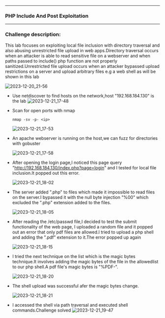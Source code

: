 * * *
 ### PHP Include And Post Exploitation
* * *
### Challenge description: 
   This lab focuses on exploiting local file inclusion with directory traversal and also abusing unrestricted file upload in web apps.Directory traversal occurs when an attacker is able to read sensitive file on a webserver and when paths passed to include() php function are not properly sanitized.Unrestricted file upload occurs when an attacker bypassed upload restrictions on a server and upload arbitrary files e.g a web shell as will be shown in this lab
   
   ![2023-12-20_21-56](https://github.com/SENSEIXENUS2/SENSEIXENUS2.github.io/assets/98669513/beb66fc2-0a66-42f3-b7b8-c41f14f22d92)

- Use netdiscover to find hosts on the network,host "192.168.184.130" is the lab
  ![2023-12-21_17-48](https://github.com/SENSEIXENUS2/SENSEIXENUS2.github.io/assets/98669513/8c98401c-fe28-4807-9c0c-fb5e2462dd61)

- Scan for open ports with nmap

      nmap -sv -p- <ip>

  ![2023-12-21_17-53](https://github.com/SENSEIXENUS2/SENSEIXENUS2.github.io/assets/98669513/6911e126-0e62-4e30-9242-f45b3b644dcd)

- An apache webserver is running on the host,we can fuzz for directories with gobuster

   ![2023-12-21_17-58](https://github.com/SENSEIXENUS2/SENSEIXENUS2.github.io/assets/98669513/4eead3b9-eed9-4444-bdf3-b88e19034aa5)

- After opening the login page,I noticed this page query "http://192.168.184.130/index.php?page=login" and I tested for local file inclusion.It popped out this error.

   ![2023-12-21_18-02](https://github.com/SENSEIXENUS2/SENSEIXENUS2.github.io/assets/98669513/d18d08a7-e3d8-4ccd-a388-b4f017cbfef1)

- The server added ".php" to files which made it impossible to read files on the server.I bypassed it with the null byte injection "%00" which excluded the ".php" extension added to the files.

     ![2023-12-21_18-05](https://github.com/SENSEIXENUS2/SENSEIXENUS2.github.io/assets/98669513/bdeb4db7-ed7f-41b8-8a2d-13ca197a08d4)

- After reading the /etc/passwd file,I decided to test the submit functionality of the web page, I uploaded a random file and it popped out an error that only pdf files are allowed.I tried  to upload a php shell and adding the ".pdf" extension to it.The error popped up again

  ![2023-12-21_18-15](https://github.com/SENSEIXENUS2/SENSEIXENUS2.github.io/assets/98669513/0084dcd8-2faf-415d-a912-4bc1d11cc24f)

- I tried the next technique on the list which is the magic bytes technique.It involves adding the magic bytes of the file in the allowedlist to our php shell.A pdf file's magic bytes is "%PDF-".

   ![2023-12-21_18-20](https://github.com/SENSEIXENUS2/SENSEIXENUS2.github.io/assets/98669513/8c3dd879-2db6-4d28-85a1-7e12f0307fea)

- The shell upload was successful afer the magic bytes change.

  ![2023-12-21_18-21](https://github.com/SENSEIXENUS2/SENSEIXENUS2.github.io/assets/98669513/c79c3749-185b-428e-a431-786b9bbfb455)

- I accessed the shell via path traversal and executed shell commands.Challenge solved
    ![2023-12-21_19-47](https://github.com/SENSEIXENUS2/SENSEIXENUS2.github.io/assets/98669513/23cf69cf-dac5-4dc4-bb2f-23ac2ee261db)

